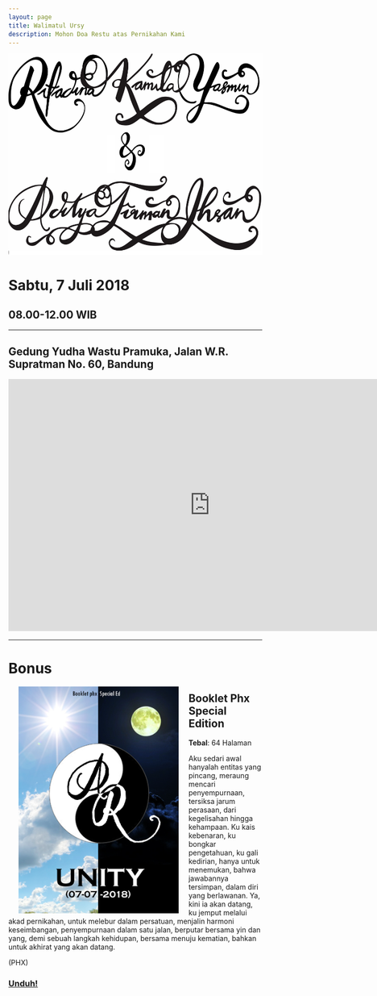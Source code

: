 ```yaml
---
layout: page
title: Walimatul Ursy
description: Mohon Doa Restu atas Pernikahan Kami
---
```


<img class="image" src="/assets/images/rifaadit.jpg" alt="__" height="400px">

# Sabtu, 7 Juli 2018

## 08.00-12.00 WIB

***

## Gedung Yudha Wastu Pramuka, Jalan W.R. Supratman No. 60, Bandung

<iframe src="https://www.google.com/maps/embed?pb=!1m18!1m12!1m3!1d3960.865681993373!2d107.63041061474881!3d-6.9066606695125!2m3!1f0!2f0!3f0!3m2!1i1024!2i768!4f13.1!3m3!1m2!1s0x2e68e7b41cc1e227%3A0x6ee3406f4d915840!2sGedung+Graha+Yudha+Wastu+Pramukha!5e0!3m2!1sid!2sid!4v1525252076819" width="800" height="500" frameborder="0" style="border:0" allowfullscreen></iframe>

***

# Bonus

<img class="image" style="float:left" src="/assets/images/cover/specialed1.jpg" alt="__" hspace="20" height="450px">

## Booklet Phx Special Edition

__Tebal__: 64 Halaman
 
Aku  sedari  awal  hanyalah  entitas  yang  pincang,  meraung  mencari  penyempurnaan,  tersiksa  jarum  perasaan,  dari  kegelisahan  hingga  kehampaan.  Ku  kais  kebenaran,  ku  bongkar  pengetahuan,  ku  gali  kedirian,  hanya  untuk  menemukan,  bahwa  jawabannya  tersimpan,  dalam  diri  yang  berlawanan.  Ya,  kini  ia  akan  datang,  ku  jemput  melalui  akad  pernikahan,  untuk  melebur  dalam  persatuan,  menjalin  harmoni  keseimbangan,  penyempurnaan  dalam  satu  jalan,  berputar  bersama  yin  dan  yang,  demi  sebuah  langkah  kehidupan,  bersama  menuju  kematian,  bahkan  untuk  akhirat  yang  akan  datang.  

(PHX)

### [Unduh!][akses]
 
[akses]: https://www.dropbox.com/s/o130r4web1qnwg5/%23Special%20-%20Unity.pdf?dl=0
